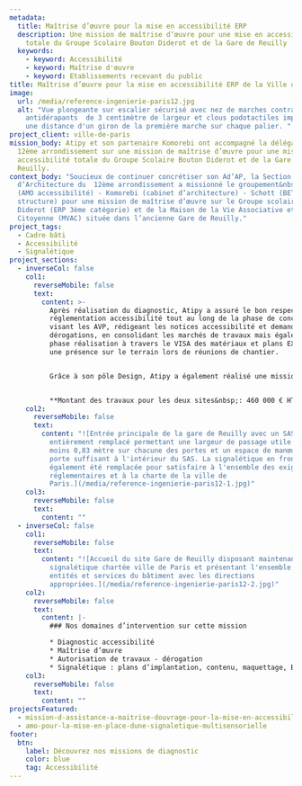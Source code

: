 ```yaml
---
metadata:
  title: Maîtrise d’œuvre pour la mise en accessibilité ERP
  description: Une mission de maîtrise d’œuvre pour une mise en accessibilité
    totale du Groupe Scolaire Bouton Diderot et de la Gare de Reuilly
  keywords:
    - keyword: Accessibilité
    - keyword: Maîtrise d'œuvre
    - keyword: Etablissements recevant du public
title: Maîtrise d’œuvre pour la mise en accessibilité ERP de la Ville de Paris (12ème)
image:
  url: /media/reference-ingenierie-paris12.jpg
  alt: "Vue plongeante sur escalier sécurisé avec nez de marches contrastés et
    antidérapants  de 3 centimètre de largeur et clous podotactiles implanté à
    une distance d'un giron de la première marche sur chaque palier. "
project_client: ville-de-paris
mission_body: Atipy et son partenaire Komorebi ont accompagné la délégation du
  12ème arrondissement sur une mission de maîtrise d’œuvre pour une mise en
  accessibilité totale du Groupe Scolaire Bouton Diderot et de la Gare de
  Reuilly.
context_body: "Soucieux de continuer concrétiser son Ad’AP, la Section locale
  d’Architecture du  12ème arrondissement a missionné le groupement&nbsp;: Atipy
  (AMO accessibilité) - Komorebi (cabinet d’architecture) - Schott (BET
  structure) pour une mission de maîtrise d’œuvre sur le Groupe scolaire Bouton
  Diderot (ERP 3ème catégorie) et de la Maison de la Vie Associative et
  Citoyenne (MVAC) située dans l’ancienne Gare de Reuilly."
project_tags:
  - Cadre bâti
  - Accessibilité
  - Signalétique
project_sections:
  - inverseCol: false
    col1:
      reverseMobile: false
      text:
        content: >-
          Après réalisation du diagnostic, Atipy a assuré le bon respect de la
          réglementation accessibilité tout au long de la phase de conception en
          visant les AVP, rédigeant les notices accessibilité et demandes de
          dérogations, en consolidant les marchés de travaux mais également en
          phase réalisation à travers le VISA des matériaux et plans EXE et par
          une présence sur le terrain lors de réunions de chantier.


          Grâce à son pôle Design, Atipy a également réalisé une mission signalétique complète allant de la définition des contenus, plans d’implantation jusqu’à la réalisation des BAT sur la Gare de Reuilly. 


          **Montant des travaux pour les deux sites&nbsp;: 460 000 € HT**
    col2:
      reverseMobile: false
      text:
        content: "![Entrée principale de la gare de Reuilly avec un SAS d'accès
          entièrement remplacé permettant une largeur de passage utile d'au
          moins 0,83 mètre sur chacune des portes et un espace de manœuvre de
          porte suffisant à l'intérieur du SAS. La signalétique en fronton a
          également été remplacée pour satisfaire à l'ensemble des exigences
          réglementaires et à la charte de la ville de
          Paris.](/media/reference-ingenierie-paris12-1.jpg)"
    col3:
      reverseMobile: false
      text:
        content: ""
  - inverseCol: false
    col1:
      reverseMobile: false
      text:
        content: "![Accueil du site Gare de Reuilly disposant maintenant d'un totem
          signalétique chartée ville de Paris et présentant l'ensemble des
          entités et services du bâtiment avec les directions
          appropriées.](/media/reference-ingenierie-paris12-2.jpg)"
    col2:
      reverseMobile: false
      text:
        content: |-
          ### Nos domaines d’intervention sur cette mission

          * Diagnostic accessibilité 
          * Maîtrise d’œuvre 
          * Autorisation de travaux - dérogation
          * Signalétique : plans d’implantation, contenu, maquettage, BAT
    col3:
      reverseMobile: false
      text:
        content: ""
projectsFeatured:
  - mission-d-assistance-a-maitrise-douvrage-pour-la-mise-en-accessibilite-d-erp
  - amo-pour-la-mise-en-place-dune-signaletique-multisensorielle
footer:
  btn:
    label: Découvrez nos missions de diagnostic
    color: blue
    tag: Accessibilité
---
```

